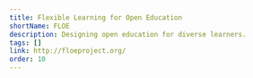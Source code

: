 ```yaml
---
title: Flexible Learning for Open Education
shortName: FLOE
description: Designing open education for diverse learners.
tags: []
link: http://floeproject.org/
order: 10
---
```

